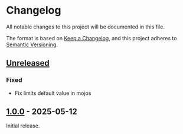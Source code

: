# Changelog

All notable changes to this project will be documented in this file.

The format is based on [Keep a Changelog](https://keepachangelog.com/en/1.1.0/), and this project adheres
to [Semantic Versioning](https://semver.org/spec/v2.0.0.html).

## [Unreleased]

### Fixed

- Fix limits default value in mojos

## [1.0.0] - 2025-05-12

Initial release.

[Unreleased]: https://github.com/nbbrd/nbbrd-maven-tools/compare/v1.0.0...HEAD
[1.0.0]: https://github.com/nbbrd/nbbrd-maven-tools/compare/develop...v1.0.0

